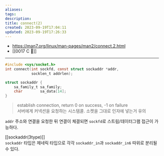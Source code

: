 ```yaml
---
aliases: 
tags: 
description:
title: connect(2)
created: 2023-09-19T17:04:11
updated: 2023-09-19T17:26:33
---
```

- <https://man7.org/linux/man-pages/man2/connect.2.html>
- [[0017 C 🍎]]
___

```c
#include <sys/socket.h>
int connect(int sockfd, const struct sockaddr *addr,
  		    socklen_t addrlen);
```

```c
struct sockaddr {
    sa_family_t sa_family;
    char        sa_data[14];
}
```

> establish connection, return 0 on success, -1 on failure  
> 서버에게 커넥션을 요청하는 시스템콜. 소켓을 그대로 인자에 넣는거 유의

`addr` 주소와 연결을 요청한 뒤 연결이 체결되면 `sockfd`로 스트림/데이터그램 접근이 가능하다.

[[sockaddr(3type)]]  
`sockaddr` 타입은 제네릭 타입으로 각각 `sockaddr_in`과 `sockaddr_in6` 따위로 분리될 수 있다. 

